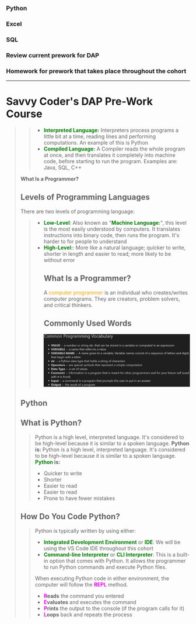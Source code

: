 ### Python
### Excel
### SQL
### Review current prework for DAP
### Homework for prework that takes place throughout the cohort
---
# <h1>Savvy Coder's DAP Pre-Work Course</h1>	
>> - **<span style="color: green;">Interpreted Language</span>:** Interpreters process programs a little bit at a time, reading lines and performing computations. An example of this is Python
>> - **<span style="color: green;">Compiled Language</span>:** A Compiler reads the whole program at once, and then translates it completely into machine code, before starting to run the program. Examples are: Java, SQL, C++
>
>**<h21>What Is a Programmer?</h2>**
>**<h2>Levels of Programming Languages</h2>**
>There are two levels of programming language:
>> - **<span style="color: green;">Low-Level</span>**: Also known as "**<span style="color: green;">Machine Language</span>:**", this level is the most easily understood by computers. It translates instructions into binary code, then runs the program. It's harder to for people to understand
>> - **<span style="color: green;">High-Level</span>:**: More like a natural language; quicker to write, shorter in length and easier to read; more likely to be without error
>**<h2>What Is a Programmer?</h2>**
>> A <span style="color: orange;">computer programmer</span> is an individual who creates/writes computer programs. They are creators, problem solvers, and critical thinkers.
>**<h2>Commonly Used Words</h2>**
>>![Programming Vocab](https://github.com/AdamRKlima/TA-Notes-and-Needed-Updates/blob/main/Images/Programming-Vocab.png?raw=true)
>
>**<h2>Python</h1>**
>**<h2>What is Python?</h2>**
>> Python is a high level, interpreted language. It's considered to be high-level because it is similar to a spoken language. **Python is:**
>> Python is a high level, interpreted language. It's considered to be high-level because it is similar to a spoken language. ****<span style="color: green;">Python</span>** is:**
>> - Quicker to write
>> - Shorter
>> - Easier to read
>> - Easier to read
>> - Prone to have fewer mistakes
>
>**<h2>How Do You Code Python?</h2>**
>>Python is typically written by using either:
>> - **<span style="color: green;">Integrated Development Environment</span>** or **<span style="color: green;">IDE</span>**: We will be using the VS Code IDE throughout this cohort
>> - **<span style="color: green;">Command-line Interpreter</span>** or **<span style="color: green;">CLI Interpreter</span>**: This is a built-in option that comes with Python. It allows the programmer to run Python commands and execute Python files.
>>
>>When executing Python code in either environment, the computer will follow the **<span style="color: magenta;">REPL</span>** method.
>> - **<span style="color: magenta;">R</span>eads** the command you entered
>> - **<span style="color: magenta;">E</span>valuates** and executes the command
>> - **<span style="color: magenta;">P</span>rints** the output to the console (if the program calls for it)
>> - **<span style="color: magenta;">L</span>oops** back and repeats the process
